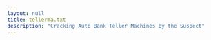 ```yaml
---
layout: null
title: tellerma.txt
description: "Cracking Auto Bank Teller Machines by the Suspect"
---
```

